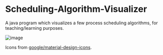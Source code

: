 # Scheduling-Algorithm-Visualizer
A java program which visualizes a few process scheduling algorithms, for teaching/learning purposes.

![image](https://user-images.githubusercontent.com/68998620/167233425-fb3aacfd-da47-4723-bb7b-c30ed961d36a.png)

Icons from [google/material-design-icons](https://github.com/google/material-design-icons).
